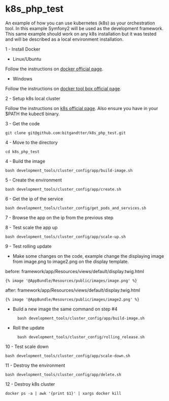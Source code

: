 # k8s_php_test
An example of how you can use kubernetes (k8s) as your orchestration tool. In this example Symfony2 will be used
as the development framework. This same example should work on any k8s installation but it was tested and will 
be described as a local environment installation.

1 - Install Docker

* Linux/Ubuntu

Follow the instructions on [docker official page](https://docs.docker.com/installation/ubuntulinux/).

* Windows

Follow the instructions on [docker tool box official page](https://www.docker.com/toolbox).

2 - Setup k8s local cluster

Follow the instructions on [k8s official page](http://kubernetes.io/v1.0/docs/getting-started-guides/docker.html). 
Also ensure you have in your $PATH the kubectl binary.

3 - Get the code

    git clone git@github.com:bitgandtter/k8s_php_test.git
    
4 - Move to the directory

    cd k8s_php_test
  
4 - Build the image

    bash development_tools/cluster_config/app/build-image.sh
    
5 - Create the environment

    bash development_tools/cluster_config/app/create.sh
    
6 - Get the ip of the service

    bash development_tools/cluster_config/get_pods_and_services.sh

7 - Browse the app on the ip from the previous step
    
8 - Test scale the app up

    bash development_tools/cluster_config/app/scale-up.sh
    
9 - Test rolling update

* Make some changes on the code, example change the displaying image from image.png to image2.png 
on the display template.

before: framework/app/Resources/views/default/display.twig.html

    {% image '@AppBundle/Resources/public/images/image.png' %}
    
after: framework/app/Resources/views/default/display.twig.html

    {% image '@AppBundle/Resources/public/images/image2.png' %}
    
* Build a new image the same command on step #4

        bash development_tools/cluster_config/app/build-image.sh
    
* Roll the update

        bash development_tools/cluster_config/rolling_release.sh
        
10 - Test scale down

    bash development_tools/cluster_config/app/scale-down.sh
    
11 - Destroy the environment

    bash development_tools/cluster_config/app/delete.sh
    
12 - Destroy k8s cluster

    docker ps -a | awk '{print $1}' | xargs docker kill
    
